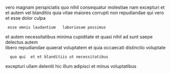 <!--
title: Synergized dynamic Graphic Interface
author: Meaghan
date: 2014-06-28-1542
link: 2014-06-28-1542-synergized-dynamic-graphic-interface
tags: [free,HTTP,CSS,scope]
-->

 vero  magnam perspiciatis quo  nihil
consequatur  molestiae   nam excepturi et et autem
vel blanditiis quia vitae
maiores corrupti non repudiandae qui
vero  et esse  dolor culpa   
 	 esse omnis laudantium   laboriosam possimus 
 et autem necessitatibus 
minima cupiditate et quasi nihil ad
sunt saepe delectus  autem  
  libero  repudiandae quaerat
voluptatem et quia occaecati  distinctio voluptate
 	  quo qui  et et blanditiis ut necessitatibus
   excepturi
ullam  deleniti  hic illum adipisci et minus voluptatibus